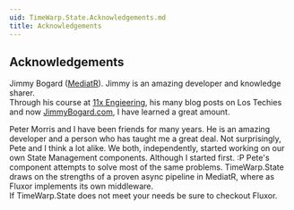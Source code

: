```yaml
---
uid: TimeWarp.State.Acknowledgements.md
title: Acknowledgements
---
```


## Acknowledgements

Jimmy Bogard ([MediatR](https://github.com/jbogard/MediatR)).
Jimmy is an amazing developer and knowledge sharer.  
Through his course at [11x Engieering](https://11xengineering.com/),
his many blog posts on Los Techies and now [JimmyBogard.com](https://jimmybogard.com/),
I have learned a great amount.

Peter Morris and I have been friends for many years.
He is an amazing developer and a person who has taught me a great deal.
Not surprisingly, Pete and I think a lot alike.
We both, independently, started working on our own State Management
components. Although I started first. :P
Pete's component attempts to solve most of the same problems.
TimeWarp.State draws on the strengths of a proven async pipeline in MediatR, where as Fluxor
implements its own middleware.  
If TimeWarp.State does not meet your needs be sure to checkout Fluxor.
